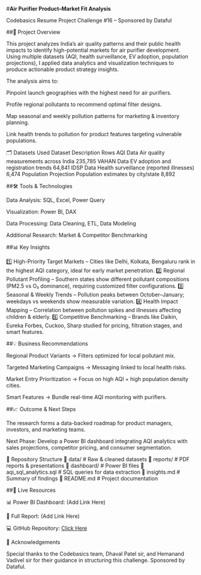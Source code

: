 #**Air Purifier Product–Market Fit Analysis**

Codebasics Resume Project Challenge #16 – Sponsored by Dataful

##📌 Project Overview

This project analyzes India’s air quality patterns and their public health impacts to identify high-potential markets for air purifier development.
Using multiple datasets (AQI, health surveillance, EV adoption, population projections), I applied data analytics and visualization techniques to produce actionable product strategy insights.

The analysis aims to:

Pinpoint launch geographies with the highest need for air purifiers.

Profile regional pollutants to recommend optimal filter designs.

Map seasonal and weekly pollution patterns for marketing & inventory planning.

Link health trends to pollution for product features targeting vulnerable populations.

🗂 Datasets Used
Dataset	Description	Rows
AQI Data	Air quality measurements across India	235,785
VAHAN Data	EV adoption and registration trends	64,841
IDSP Data	Health surveillance (reported illnesses)	6,474
Population Projection	Population estimates by city/state	8,892

##🛠 Tools & Technologies

Data Analysis: SQL, Excel, Power Query

Visualization: Power BI, DAX

Data Processing: Data Cleaning, ETL, Data Modeling

Additional Research: Market & Competitor Benchmarking

##📊 Key Insights

1️⃣ High-Priority Target Markets – Cities like Delhi, Kolkata, Bengaluru rank in the highest AQI category, ideal for early market penetration.
2️⃣ Regional Pollutant Profiling – Southern states show different pollutant compositions (PM2.5 vs O₃ dominance), requiring customized filter configurations.
3️⃣ Seasonal & Weekly Trends – Pollution peaks between October–January; weekdays vs weekends show measurable variation.
4️⃣ Health Impact Mapping – Correlation between pollution spikes and illnesses affecting children & elderly.
5️⃣ Competitive Benchmarking – Brands like Daikin, Eureka Forbes, Cuckoo, Sharp studied for pricing, filtration stages, and smart features.

##💡 Business Recommendations

Regional Product Variants → Filters optimized for local pollutant mix.

Targeted Marketing Campaigns → Messaging linked to local health risks.

Market Entry Prioritization → Focus on high AQI + high population density cities.

Smart Features → Bundle real-time AQI monitoring with purifiers.

##📈 Outcome & Next Steps

The research forms a data-backed roadmap for product managers, investors, and marketing teams.

Next Phase: Develop a Power BI dashboard integrating AQI analytics with sales projections, competitor pricing, and consumer segmentation.

📂 Repository Structure
📁 data/                      # Raw & cleaned datasets
📁 reports/                   # PDF reports & presentations
📁 dashboard/                 # Power BI files
📄 aqi_sql_analytics.sql      # SQL queries for data extraction
📄 insights.md                # Summary of findings
📄 README.md                  # Project documentation

##🔗 Live Resources

📊 Power BI Dashboard: (Add Link Here)

📄 Full Report: (Add Link Here)

💻 GitHub Repository: [Click Here](https://github.com/thejas-d/aqi-purifier-development/)

🙏 Acknowledgements

Special thanks to the Codebasics team, Dhaval Patel sir, and Hemanand Vadivel sir for their guidance in structuring this challenge.
Sponsored by Dataful.

